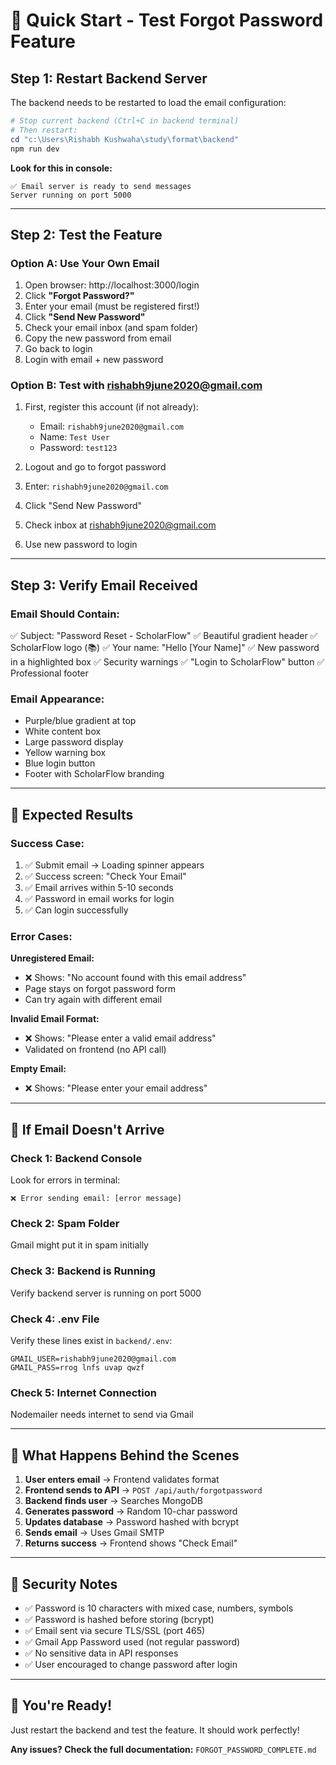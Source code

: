 # 🚀 Quick Start - Test Forgot Password Feature

## Step 1: Restart Backend Server

The backend needs to be restarted to load the email configuration:

```powershell
# Stop current backend (Ctrl+C in backend terminal)
# Then restart:
cd "c:\Users\Rishabh Kushwaha\study\format\backend"
npm run dev
```

**Look for this in console:**
```
✅ Email server is ready to send messages
Server running on port 5000
```

---

## Step 2: Test the Feature

### Option A: Use Your Own Email

1. Open browser: http://localhost:3000/login
2. Click **"Forgot Password?"**
3. Enter your email (must be registered first!)
4. Click **"Send New Password"**
5. Check your email inbox (and spam folder)
6. Copy the new password from email
7. Go back to login
8. Login with email + new password

### Option B: Test with rishabh9june2020@gmail.com

1. First, register this account (if not already):
   - Email: `rishabh9june2020@gmail.com`
   - Name: `Test User`
   - Password: `test123`

2. Logout and go to forgot password

3. Enter: `rishabh9june2020@gmail.com`

4. Click "Send New Password"

5. Check inbox at rishabh9june2020@gmail.com

6. Use new password to login

---

## Step 3: Verify Email Received

### Email Should Contain:

✅ Subject: "Password Reset - ScholarFlow"
✅ Beautiful gradient header
✅ ScholarFlow logo (📚)
✅ Your name: "Hello [Your Name]"
✅ New password in a highlighted box
✅ Security warnings
✅ "Login to ScholarFlow" button
✅ Professional footer

### Email Appearance:
- Purple/blue gradient at top
- White content box
- Large password display
- Yellow warning box
- Blue login button
- Footer with ScholarFlow branding

---

## 🎯 Expected Results

### Success Case:
1. ✅ Submit email → Loading spinner appears
2. ✅ Success screen: "Check Your Email"
3. ✅ Email arrives within 5-10 seconds
4. ✅ Password in email works for login
5. ✅ Can login successfully

### Error Cases:

**Unregistered Email:**
- ❌ Shows: "No account found with this email address"
- Page stays on forgot password form
- Can try again with different email

**Invalid Email Format:**
- ❌ Shows: "Please enter a valid email address"
- Validated on frontend (no API call)

**Empty Email:**
- ❌ Shows: "Please enter your email address"

---

## 🐛 If Email Doesn't Arrive

### Check 1: Backend Console
Look for errors in terminal:
```
❌ Error sending email: [error message]
```

### Check 2: Spam Folder
Gmail might put it in spam initially

### Check 3: Backend is Running
Verify backend server is running on port 5000

### Check 4: .env File
Verify these lines exist in `backend/.env`:
```
GMAIL_USER=rishabh9june2020@gmail.com
GMAIL_PASS=rrog lnfs uvap qwzf
```

### Check 5: Internet Connection
Nodemailer needs internet to send via Gmail

---

## 📧 What Happens Behind the Scenes

1. **User enters email** → Frontend validates format
2. **Frontend sends to API** → `POST /api/auth/forgotpassword`
3. **Backend finds user** → Searches MongoDB
4. **Generates password** → Random 10-char password
5. **Updates database** → Password hashed with bcrypt
6. **Sends email** → Uses Gmail SMTP
7. **Returns success** → Frontend shows "Check Email"

---

## 🔐 Security Notes

- ✅ Password is 10 characters with mixed case, numbers, symbols
- ✅ Password is hashed before storing (bcrypt)
- ✅ Email sent via secure TLS/SSL (port 465)
- ✅ Gmail App Password used (not regular password)
- ✅ No sensitive data in API responses
- ✅ User encouraged to change password after login

---

## 🎉 You're Ready!

Just restart the backend and test the feature. It should work perfectly!

**Any issues? Check the full documentation:** `FORGOT_PASSWORD_COMPLETE.md`

